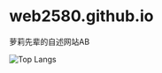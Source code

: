 # web2580.github.io

萝莉先辈的自述网站AB

 <img src="https://github-readme-stats.vercel.app/api/top-langs/?username=web2580" alt="Top Langs" />
